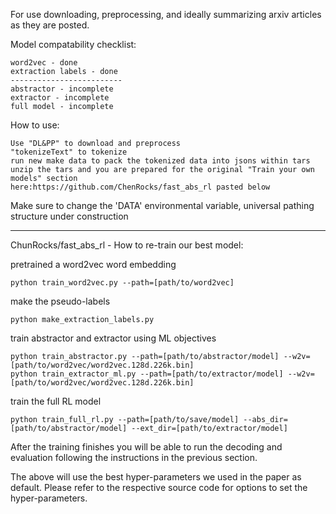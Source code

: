 For use downloading, preprocessing, and ideally summarizing arxiv articles as they are posted.

Model compatability checklist:

	word2vec - done
	extraction labels - done
	-------------------------
	abstractor - incomplete
	extractor - incomplete
	full model - incomplete


How to use:

	Use "DL&PP" to download and preprocess 
	"tokenizeText" to tokenize
	run new make data to pack the tokenized data into jsons within tars
	unzip the tars and you are prepared for the original "Train your own models" section 
	here:https://github.com/ChenRocks/fast_abs_rl pasted below
Make sure to change the 'DATA' environmental variable, universal pathing structure under construction


-----------------------
ChunRocks/fast_abs_rl - How to re-train our best model:

pretrained a word2vec word embedding

	python train_word2vec.py --path=[path/to/word2vec]

make the pseudo-labels

	python make_extraction_labels.py

train abstractor and extractor using ML objectives

	python train_abstractor.py --path=[path/to/abstractor/model] --w2v=[path/to/word2vec/word2vec.128d.226k.bin]
	python train_extractor_ml.py --path=[path/to/extractor/model] --w2v=[path/to/word2vec/word2vec.128d.226k.bin]

train the full RL model

	python train_full_rl.py --path=[path/to/save/model] --abs_dir=[path/to/abstractor/model] --ext_dir=[path/to/extractor/model]

After the training finishes you will be able to run the decoding and evaluation following the instructions in the previous section.

The above will use the best hyper-parameters we used in the paper as default. Please refer to the respective source code for options to set the hyper-parameters.
